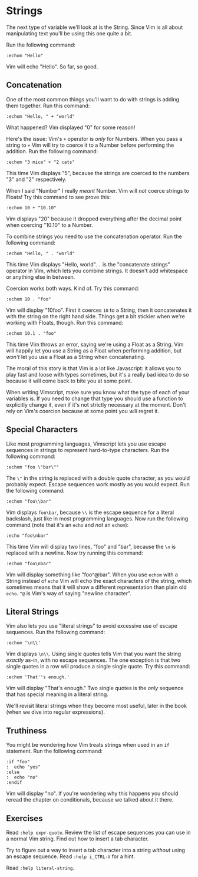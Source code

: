 Strings
=======

The next type of variable we'll look at is the String.  Since Vim is all about
manipulating text you'll be using this one quite a bit.

Run the following command:

    :echom "Hello"

Vim will echo "Hello".  So far, so good.

Concatenation
-------------

One of the most common things you'll want to do with strings is adding them
together.  Run this command:

    :echom "Hello, " + "world"

What happened?  Vim displayed "0" for some reason!

Here's the issue: Vim's `+` operator is *only* for Numbers.  When you pass
a string to `+` Vim will try to coerce it to a Number before performing the
addition.  Run the following command:

    :echom "3 mice" + "2 cats"

This time Vim displays "5", because the strings are coerced to the numbers "3"
and "2" respectively.

When I said "Number" I really *meant* Number.  Vim will *not* coerce strings to
Floats!  Try this command to see prove this:

    :echom 10 + "10.10"

Vim displays "20" because it dropped everything after the decimal point when
coercing "10.10" to a Number.

To combine strings you need to use the concatenation operator.  Run the
following command:

    :echom "Hello, " . "world"

This time Vim displays "Hello, world".  `.` is the "concatenate strings"
operator in Vim, which lets you combine strings.  It doesn't add whitespace or
anything else in between.

Coercion works both ways.  Kind of.  Try this command:

    :echom 10 . "foo"

Vim will display "10foo".  First it coerces `10` to a String, then it
concatenates it with the string on the right hand side.  Things get a bit
stickier when we're working with Floats, though.  Run this command:

    :echom 10.1 . "foo"

This time Vim throws an error, saying we're using a Float as a String.  Vim will
happily let you use a String as a Float when performing addition, but *won't*
let you use a Float as a String when concatenating.

The moral of this story is that Vim is a lot like Javascript: it allows you to
play fast and loose with types sometimes, but it's a really bad idea to do so
because it will come back to bite you at some point.

When writing Vimscript, make sure you know what the type of each of your
variables is.  If you need to change that type you should use a function to
explicitly change it, even if it's not strictly necessary at the moment.  Don't
rely on Vim's coercion because at some point you *will* regret it.

Special Characters
------------------

Like most programming languages, Vimscript lets you use escape sequences in
strings to represent hard-to-type characters.  Run the following command:

    :echom "foo \"bar\""

The `\"` in the string is replaced with a double quote character, as you would
probably expect.  Escape sequences work mostly as you would expect.  Run the
following command:

    :echom "foo\\bar"

Vim displays `foo\bar`, because `\\` is the escape sequence for a literal
backslash, just like in most programming languages.  Now run the following
command (note that it's an `echo` and *not* an `echom`):

    :echo "foo\nbar"

This time Vim will display two lines, "foo" and "bar", because the `\n` is
replaced with a newline.  Now try running this command:

    :echom "foo\nbar"

Vim will display something like "foo^@bar".  When you use `echom` with a String
instead of `echo` Vim will echo the exact characters of the string, which
sometimes means that it will show a different representation than plain old
`echo`.  `^@` is Vim's way of saying "newline character".

Literal Strings
---------------

Vim also lets you use "literal strings" to avoid excessive use of escape
sequences.  Run the following command:

    :echom '\n\\'

Vim displays `\n\\`.  Using single quotes tells Vim that you want the string
*exactly* as-in, with no escape sequences.  The one exception is that two single
quotes in a row will produce a single single quote.  Try this command:

    :echom 'That''s enough.'

Vim will display "That's enough."  Two single quotes is the *only* sequence that
has special meaning in a literal string.

We'll revisit literal strings when they become most useful, later in the book
(when we dive into regular expressions).

Truthiness
----------

You might be wondering how Vim treats strings when used in an `if` statement.
Run the following command:

    :if "foo"
    :  echo "yes"
    :else
    :  echo "no"
    :endif

Vim will display "no".  If you're wondering why this happens you should reread
the chapter on conditionals, because we talked about it there.

Exercises
---------

Read `:help expr-quote`.  Review the list of escape sequences you can use in
a normal Vim string.  Find out how to insert a tab character.

Try to figure out a way to insert a tab character into a string *without* using
an escape sequence.  Read `:help i_CTRL-V` for a hint.

Read `:help literal-string`.
